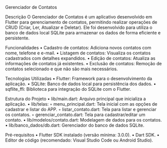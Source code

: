 Gerenciador de Contatos

Descrição
O Gerenciador de Contatos é um aplicativo desenvolvido em Flutter para gerenciamento de contatos, permitindo realizar operações de CRUD (Criar, Ler, Atualizar e Deletar). Ele foi desenvolvido para utiliza o banco de dados local SQLite para armazenar os dados de forma eficiente e persistente.

Funcionalidades
    • Cadastro de contatos: Adiciona novos contatos com nome, telefone e e-mail.
    • Listagem de contatos: Visualiza os contatos cadastrados com detalhes expandidos.
    • Edição de contatos: Atualiza as informações de contatos já existentes.
    • Exclusão de contatos: Remoção de contatos selecionado e que não são mais necessários.

Tecnologias Utilizadas
    • Flutter: Framework para o desenvolvimento da aplicação.
    • SQLite: Banco de dados local para persistência dos dados.
    • sqflite_ffi: Biblioteca para integração do SQLite com o Flutter.

Estrutura do Projeto
    • lib/main.dart: Arquivo principal que inicializa a aplicação.
    • lib/telas:
        ◦ menu_principal.dart: Tela inicial com as opções de cadastrar e listar do APP.
        ◦ listar_contato.dart: Tela para listar e gerenciar os contatos.
        ◦ gerenciar_contato.dart: Tela para cadastrar/editar um contato.
    • lib/modelos/contato.dart: Modelagem de dados para os contatos.
    • lib/banco_dados/db.dart: Gerenciador do banco de dados SQLite.

Pré-requisitos
    • Flutter SDK instalado (versão mínima: 3.0.0).
    • Dart SDK.
    • Editor de código (recomendado: Visual Studio Code ou Android Studio).